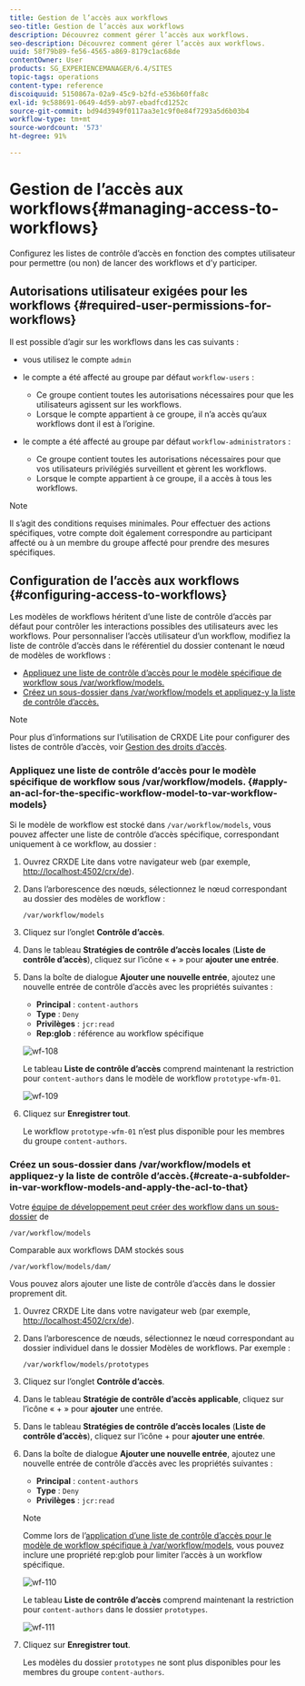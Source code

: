 ```yaml
---
title: Gestion de l’accès aux workflows
seo-title: Gestion de l’accès aux workflows
description: Découvrez comment gérer l’accès aux workflows.
seo-description: Découvrez comment gérer l’accès aux workflows.
uuid: 58f79b89-fe56-4565-a869-8179c1ac68de
contentOwner: User
products: SG_EXPERIENCEMANAGER/6.4/SITES
topic-tags: operations
content-type: reference
discoiquuid: 5150867a-02a9-45c9-b2fd-e536b60ffa8c
exl-id: 9c588691-0649-4d59-ab97-ebadfcd1252c
source-git-commit: bd94d3949f0117aa3e1c9f0e84f7293a5d6b03b4
workflow-type: tm+mt
source-wordcount: '573'
ht-degree: 91%

---
```


# Gestion de l’accès aux workflows{#managing-access-to-workflows}

Configurez les listes de contrôle d’accès en fonction des comptes utilisateur pour permettre (ou non) de lancer des workflows et d’y participer.

## Autorisations utilisateur exigées pour les workflows {#required-user-permissions-for-workflows}

Il est possible d’agir sur les workflows dans les cas suivants :

* vous utilisez le compte `admin`
* le compte a été affecté au groupe par défaut `workflow-users` :

   * Ce groupe contient toutes les autorisations nécessaires pour que les utilisateurs agissent sur les workflows.
   * Lorsque le compte appartient à ce groupe, il n’a accès qu’aux workflows dont il est à l’origine.

* le compte a été affecté au groupe par défaut `workflow-administrators` :

   * Ce groupe contient toutes les autorisations nécessaires pour que vos utilisateurs privilégiés surveillent et gèrent les workflows.
   * Lorsque le compte appartient à ce groupe, il a accès à tous les workflows.

>[!NOTE]
>
>Il s’agit des conditions requises minimales. Pour effectuer des actions spécifiques, votre compte doit également correspondre au participant affecté ou à un membre du groupe affecté pour prendre des mesures spécifiques.

## Configuration de l’accès aux workflows {#configuring-access-to-workflows}

Les modèles de workflows héritent d’une liste de contrôle d’accès par défaut pour contrôler les interactions possibles des utilisateurs avec les workflows. Pour personnaliser l’accès utilisateur d’un workflow, modifiez la liste de contrôle d’accès dans le référentiel du dossier contenant le nœud de modèles de workflows :

* [Appliquez une liste de contrôle d’accès pour le modèle spécifique de workflow sous /var/workflow/models.](/help/sites-administering/workflows-managing.md#apply-an-acl-for-the-specific-workflow-model-to-var-workflow-models)
* [Créez un sous-dossier dans /var/workflow/models et appliquez-y la liste de contrôle d’accès.](/help/sites-administering/workflows-managing.md#create-a-subfolder-in-var-workflow-models-and-apply-the-acl-to-that)

>[!NOTE]
>
>Pour plus d’informations sur l’utilisation de CRXDE Lite pour configurer des listes de contrôle d’accès, voir [Gestion des droits d’accès](/help/sites-administering/user-group-ac-admin.md#access-right-management).

### Appliquez une liste de contrôle d’accès pour le modèle spécifique de workflow sous /var/workflow/models.  {#apply-an-acl-for-the-specific-workflow-model-to-var-workflow-models}

Si le modèle de workflow est stocké dans `/var/workflow/models`, vous pouvez affecter une liste de contrôle d’accès spécifique, correspondant uniquement à ce workflow, au dossier :

1. Ouvrez CRXDE Lite dans votre navigateur web (par exemple, [http://localhost:4502/crx/de](http://localhost:4502/crx/de)).
1. Dans l’arborescence des nœuds, sélectionnez le nœud correspondant au dossier des modèles de workflow :

   `/var/workflow/models`

1. Cliquez sur l’onglet **Contrôle d’accès**.
1. Dans le tableau **Stratégies de contrôle d’accès locales** (**Liste de contrôle d’accès**), cliquez sur l’icône « + » pour **ajouter une entrée**.
1. Dans la boîte de dialogue **Ajouter une nouvelle entrée**, ajoutez une nouvelle entrée de contrôle d’accès avec les propriétés suivantes :

   * **Principal** :  `content-authors`
   * **Type** : `Deny`
   * **Privilèges** :  `jcr:read`
   * **Rep:glob** : référence au workflow spécifique

   ![wf-108](assets/wf-108.png)

   Le tableau **Liste de contrôle d’accès** comprend maintenant la restriction pour `content-authors` dans le modèle de workflow `prototype-wfm-01`.

   ![wf-109](assets/wf-109.png)

1. Cliquez sur **Enregistrer tout**.

   Le workflow `prototype-wfm-01` n’est plus disponible pour les membres du groupe `content-authors`.

### Créez un sous-dossier dans /var/workflow/models et appliquez-y la liste de contrôle d’accès.{#create-a-subfolder-in-var-workflow-models-and-apply-the-acl-to-that}

Votre [équipe de développement peut créer des workflow dans un sous-dossier](/help/sites-developing/workflows-models.md#creating-a-new-workflow) de

`/var/workflow/models`

Comparable aux workflows DAM stockés sous

`/var/workflow/models/dam/`

Vous pouvez alors ajouter une liste de contrôle d’accès dans le dossier proprement dit.

1. Ouvrez CRXDE Lite dans votre navigateur web (par exemple, [http://localhost:4502/crx/de](http://localhost:4502/crx/de)).
1. Dans l’arborescence de nœuds, sélectionnez le nœud correspondant au dossier individuel dans le dossier Modèles de workflows. Par exemple :

   `/var/workflow/models/prototypes`

1. Cliquez sur l’onglet **Contrôle d’accès**.
1. Dans le tableau **Stratégie de contrôle d’accès applicable**, cliquez sur l’icône « + » pour **ajouter** une entrée.
1. Dans le tableau **Stratégies de contrôle d’accès locales** (**Liste de contrôle d’accès**), cliquez sur l’icône + pour **ajouter une entrée**.
1. Dans la boîte de dialogue **Ajouter une nouvelle entrée**, ajoutez une nouvelle entrée de contrôle d’accès avec les propriétés suivantes :

   * **Principal** :  `content-authors`
   * **Type** : `Deny`
   * **Privilèges** :  `jcr:read`

   >[!NOTE]
   >
   >Comme lors de l’[application d’une liste de contrôle d’accès pour le modèle de workflow spécifique à /var/workflow/models](/help/sites-administering/workflows-managing.md#apply-an-acl-for-the-specific-workflow-model-to-var-workflow-models), vous pouvez inclure une propriété rep:glob pour limiter l’accès à un workflow spécifique.

   ![wf-110](assets/wf-110.png)

   Le tableau **Liste de contrôle d’accès** comprend maintenant la restriction pour `content-authors` dans le dossier `prototypes`.

   ![wf-111](assets/wf-111.png)

1. Cliquez sur **Enregistrer tout**.

   Les modèles du dossier `prototypes` ne sont plus disponibles pour les membres du groupe `content-authors`.
